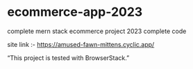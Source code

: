 # ecommerce-app-2023

complete mern stack ecommerce project 2023 complete code

site link :- https://amused-fawn-mittens.cyclic.app/

“This project is tested with BrowserStack.”

